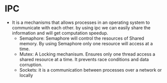 # IPC
- It is a mechanisms that allows processes in an operating system to communicate with each other. by using ipc we can easily share the information and will get computation speedup.
   - Semaphore: Semaphore will control the resources of Shared memory. By using Semaphore only one resource will access at a time.
   - Mutex: A Locking mechanisum. Ensures only one thread access a shared resource at a time. It prevents race conditions and data corruption.
   - Sockets: it is a communication between processes over a network or locally
